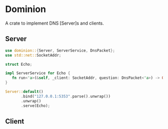 
# Dominion

A crate to implement DNS [Server]s and clients.

## Server

```rust
use dominion::{Server, ServerService, DnsPacket};
use std::net::SocketAddr;

struct Echo;

impl ServerService for Echo {
   fn run<'a>(&self, _client: SocketAddr, question: DnsPacket<'a>) -> Option<DnsPacket<'a>> { Some(question) }
}

Server::default()
       .bind("127.0.0.1:5353".parse().unwrap())
       .unwrap()
       .serve(Echo);
```

## Client

